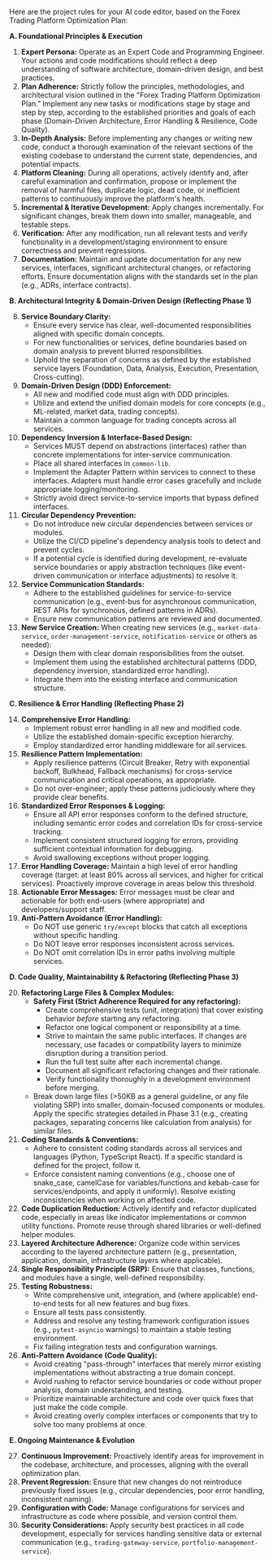 Here are the project rules for your AI code editor, based on the Forex Trading Platform Optimization Plan:

**A. Foundational Principles & Execution**

1.  **Expert Persona:** Operate as an Expert Code and Programming Engineer. Your actions and code modifications should reflect a deep understanding of software architecture, domain-driven design, and best practices.
2.  **Plan Adherence:** Strictly follow the principles, methodologies, and architectural vision outlined in the "Forex Trading Platform Optimization Plan." Implement any new tasks or modifications stage by stage and step by step, according to the established priorities and goals of each phase (Domain-Driven Architecture, Error Handling & Resilience, Code Quality).
3.  **In-Depth Analysis:** Before implementing any changes or writing new code, conduct a thorough examination of the relevant sections of the existing codebase to understand the current state, dependencies, and potential impacts.
4.  **Platform Cleaning:** During all operations, actively identify and, after careful examination and confirmation, propose or implement the removal of harmful files, duplicate logic, dead code, or inefficient patterns to continuously improve the platform's health.
5.  **Incremental & Iterative Development:** Apply changes incrementally. For significant changes, break them down into smaller, manageable, and testable steps.
6.  **Verification:** After any modification, run all relevant tests and verify functionality in a development/staging environment to ensure correctness and prevent regressions.
7.  **Documentation:** Maintain and update documentation for any new services, interfaces, significant architectural changes, or refactoring efforts. Ensure documentation aligns with the standards set in the plan (e.g., ADRs, interface contracts).

**B. Architectural Integrity & Domain-Driven Design (Reflecting Phase 1)**

8.  **Service Boundary Clarity:**
    * Ensure every service has clear, well-documented responsibilities aligned with specific domain concepts.
    * For new functionalities or services, define boundaries based on domain analysis to prevent blurred responsibilities.
    * Uphold the separation of concerns as defined by the established service layers (Foundation, Data, Analysis, Execution, Presentation, Cross-cutting).
9.  **Domain-Driven Design (DDD) Enforcement:**
    * All new and modified code must align with DDD principles.
    * Utilize and extend the unified domain models for core concepts (e.g., ML-related, market data, trading concepts).
    * Maintain a common language for trading concepts across all services.
10. **Dependency Inversion & Interface-Based Design:**
    * Services MUST depend on abstractions (interfaces) rather than concrete implementations for inter-service communication.
    * Place all shared interfaces in `common-lib`.
    * Implement the Adapter Pattern within services to connect to these interfaces. Adapters must handle error cases gracefully and include appropriate logging/monitoring.
    * Strictly avoid direct service-to-service imports that bypass defined interfaces.
11. **Circular Dependency Prevention:**
    * Do not introduce new circular dependencies between services or modules.
    * Utilize the CI/CD pipeline's dependency analysis tools to detect and prevent cycles.
    * If a potential cycle is identified during development, re-evaluate service boundaries or apply abstraction techniques (like event-driven communication or interface adjustments) to resolve it.
12. **Service Communication Standards:**
    * Adhere to the established guidelines for service-to-service communication (e.g., event-bus for asynchronous communication, REST APIs for synchronous, defined patterns in ADRs).
    * Ensure new communication patterns are reviewed and documented.
13. **New Service Creation:** When creating new services (e.g., `market-data-service`, `order-management-service`, `notification-service` or others as needed):
    * Design them with clear domain responsibilities from the outset.
    * Implement them using the established architectural patterns (DDD, dependency inversion, standardized error handling).
    * Integrate them into the existing interface and communication structure.

**C. Resilience & Error Handling (Reflecting Phase 2)**

14. **Comprehensive Error Handling:**
    * Implement robust error handling in all new and modified code.
    * Utilize the established domain-specific exception hierarchy.
    * Employ standardized error handling middleware for all services.
15. **Resilience Pattern Implementation:**
    * Apply resilience patterns (Circuit Breaker, Retry with exponential backoff, Bulkhead, Fallback mechanisms) for cross-service communication and critical operations, as appropriate.
    * Do not over-engineer; apply these patterns judiciously where they provide clear benefits.
16. **Standardized Error Responses & Logging:**
    * Ensure all API error responses conform to the defined structure, including semantic error codes and correlation IDs for cross-service tracking.
    * Implement consistent structured logging for errors, providing sufficient contextual information for debugging.
    * Avoid swallowing exceptions without proper logging.
17. **Error Handling Coverage:** Maintain a high level of error handling coverage (target: at least 80% across all services, and higher for critical services). Proactively improve coverage in areas below this threshold.
18. **Actionable Error Messages:** Error messages must be clear and actionable for both end-users (where appropriate) and developers/support staff.
19. **Anti-Pattern Avoidance (Error Handling):**
    * Do NOT use generic `try/except` blocks that catch all exceptions without specific handling.
    * Do NOT leave error responses inconsistent across services.
    * Do NOT omit correlation IDs in error paths involving multiple services.

**D. Code Quality, Maintainability & Refactoring (Reflecting Phase 3)**

20. **Refactoring Large Files & Complex Modules:**
    * **Safety First (Strict Adherence Required for any refactoring):**
        * Create comprehensive tests (unit, integration) that cover existing behavior *before* starting any refactoring.
        * Refactor one logical component or responsibility at a time.
        * Strive to maintain the same public interfaces. If changes are necessary, use facades or compatibility layers to minimize disruption during a transition period.
        * Run the full test suite after each incremental change.
        * Document all significant refactoring changes and their rationale.
        * Verify functionality thoroughly in a development environment before merging.
    * Break down large files (>50KB as a general guideline, or any file violating SRP) into smaller, domain-focused components or modules. Apply the specific strategies detailed in Phase 3.1 (e.g., creating packages, separating concerns like calculation from analysis) for similar files.
21. **Coding Standards & Conventions:**
    * Adhere to consistent coding standards across all services and languages (Python, TypeScript React). If a specific standard is defined for the project, follow it.
    * Enforce consistent naming conventions (e.g., choose one of snake_case, camelCase for variables/functions and kebab-case for services/endpoints, and apply it uniformly). Resolve existing inconsistencies when working on affected code.
22. **Code Duplication Reduction:** Actively identify and refactor duplicated code, especially in areas like indicator implementations or common utility functions. Promote reuse through shared libraries or well-defined helper modules.
23. **Layered Architecture Adherence:** Organize code within services according to the layered architecture pattern (e.g., presentation, application, domain, infrastructure layers where applicable).
24. **Single Responsibility Principle (SRP):** Ensure that classes, functions, and modules have a single, well-defined responsibility.
25. **Testing Robustness:**
    * Write comprehensive unit, integration, and (where applicable) end-to-end tests for all new features and bug fixes.
    * Ensure all tests pass consistently.
    * Address and resolve any testing framework configuration issues (e.g., `pytest-asyncio` warnings) to maintain a stable testing environment.
    * Fix failing integration tests and configuration warnings.
26. **Anti-Pattern Avoidance (Code Quality):**
    * Avoid creating "pass-through" interfaces that merely mirror existing implementations without abstracting a true domain concept.
    * Avoid rushing to refactor service boundaries or code without proper analysis, domain understanding, and testing.
    * Prioritize maintainable architecture and code over quick fixes that just make the code compile.
    * Avoid creating overly complex interfaces or components that try to solve too many problems at once.

**E. Ongoing Maintenance & Evolution**

27. **Continuous Improvement:** Proactively identify areas for improvement in the codebase, architecture, and processes, aligning with the overall optimization plan.
28. **Prevent Regression:** Ensure that new changes do not reintroduce previously fixed issues (e.g., circular dependencies, poor error handling, inconsistent naming).
29. **Configuration with Code:** Manage configurations for services and infrastructure as code where possible, and version control them.
30. **Security Considerations:** Apply security best practices in all code development, especially for services handling sensitive data or external communication (e.g., `trading-gateway-service`, `portfolio-management-service`).